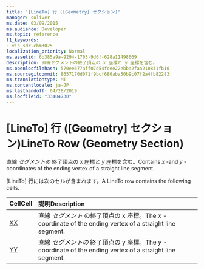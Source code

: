 ```yaml
---
title: '[LineTo] 行 ([Geometry] セクション)'
manager: soliver
ms.date: 03/09/2015
ms.audience: Developer
ms.topic: reference
f1_keywords:
- vis_sdr.chm3025
localization_priority: Normal
ms.assetid: 6b385a9a-9294-1703-9d6f-628a11498669
description: 直線セグメントの終了頂点の x 座標と y 座標を含む。
ms.openlocfilehash: 570ee677aff07d54fcee22ebba2faa210831fb10
ms.sourcegitcommit: 8657170d071f9bcf680aba50b9c07f2a4fb82283
ms.translationtype: MT
ms.contentlocale: ja-JP
ms.lasthandoff: 04/28/2019
ms.locfileid: "33404730"
---
```

# <a name="lineto-row-geometry-section"></a><span data-ttu-id="6a822-103">[LineTo] 行 ([Geometry] セクション)</span><span class="sxs-lookup"><span data-stu-id="6a822-103">LineTo Row (Geometry Section)</span></span>

<span data-ttu-id="6a822-104">直線  *セグメントの*  終了頂点の x 座標と  *y*  座標を含む。</span><span class="sxs-lookup"><span data-stu-id="6a822-104">Contains  *x*  -and  *y*  -coordinates of the ending vertex of a straight line segment.</span></span> 
  
<span data-ttu-id="6a822-105">[LineTo] 行には次のセルが含まれます。</span><span class="sxs-lookup"><span data-stu-id="6a822-105">A LineTo row contains the following cells.</span></span>
  
|<span data-ttu-id="6a822-106">**Cell**</span><span class="sxs-lookup"><span data-stu-id="6a822-106">**Cell**</span></span>|<span data-ttu-id="6a822-107">**説明**</span><span class="sxs-lookup"><span data-stu-id="6a822-107">**Description**</span></span>|
|:-----|:-----|
|[<span data-ttu-id="6a822-108">X</span><span class="sxs-lookup"><span data-stu-id="6a822-108">X</span></span>](x-cell-geometry-section.md) <br/> |<span data-ttu-id="6a822-109">直線  *セグメント*  の終了頂点の x 座標。</span><span class="sxs-lookup"><span data-stu-id="6a822-109">The  *x*  -coordinate of the ending vertex of a straight line segment.</span></span>  <br/> |
|[<span data-ttu-id="6a822-110">Y</span><span class="sxs-lookup"><span data-stu-id="6a822-110">Y</span></span>](y-cell-geometry-section.md) <br/> |<span data-ttu-id="6a822-111">直線  *セグメントの*  終了頂点の y 座標。</span><span class="sxs-lookup"><span data-stu-id="6a822-111">The  *y*  -coordinate of the ending vertex of a straight line segment.</span></span>  <br/> |
   

